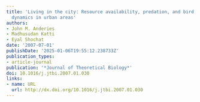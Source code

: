 ```yaml
---
title: 'Living in the city: Resource availability, predation, and bird population
  dynamics in urban areas'
authors:
- John M. Anderies
- Madhusudan Katti
- Eyal Shochat
date: '2007-07-01'
publishDate: '2025-01-06T19:55:12.238733Z'
publication_types:
- article-journal
publication: '*Journal of Theoretical Biology*'
doi: 10.1016/j.jtbi.2007.01.030
links:
- name: URL
  url: http://dx.doi.org/10.1016/j.jtbi.2007.01.030
---
```

